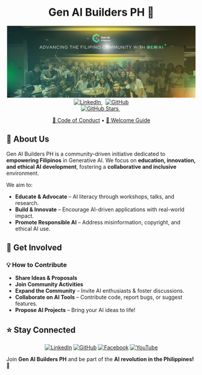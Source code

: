 <div align="center">

  <h1>Gen AI Builders PH 🚀</h1>

  <img src="470562565_122170744520255386_8708403639765952558_n.jpg" alt="Gen AI PH Banner" width="500" />

  <br/>

  <a href="https://www.linkedin.com/company/gen-ai-philippines/?viewAsMember=true">
    <img src="https://img.shields.io/badge/LinkedIn-Gen_AI_Philippines-blue?style=flat-square&logo=linkedin" alt="LinkedIn">
  </a>&nbsp;
  <a href="https://github.com/GenAIPHBuilders-org">
    <img src="https://img.shields.io/badge/GitHub-GenAIPHBuilders-green?style=flat-square&logo=github" alt="GitHub">
  </a>

  <br/>

  <a href="https://github.com/GenAIPHBuilders-org/stargazers">
    <img src="https://img.shields.io/github/stars/GenAIPHBuilders-org?style=social" alt="GitHub Stars">
  </a>&nbsp;
  <br/>

  <a href="./CODE_OF_CONDUCT.md">🤝 Code of Conduct</a> • 
  <a href="./WELCOME.md">👋 Welcome Guide</a>

</div>

## 🧠 About Us
Gen AI Builders PH is a community-driven initiative dedicated to **empowering Filipinos** in Generative AI. We focus on **education, innovation, and ethical AI development**, fostering a **collaborative and inclusive** environment.

We aim to:
- **Educate & Advocate** – AI literacy through workshops, talks, and research.
- **Build & Innovate** – Encourage AI-driven applications with real-world impact.
- **Promote Responsible AI** – Address misinformation, copyright, and ethical AI use.

## 🚀 Get Involved
### 💡 How to Contribute
- **Share Ideas & Proposals** 
- **Join Community Activities** 
- **Expand the Community** – Invite AI enthusiasts & foster discussions.
- **Collaborate on AI Tools** – Contribute code, report bugs, or suggest features.
- **Propose AI Projects** – Bring your AI ideas to life!

## ⭐ Stay Connected
<div align="center">

[![LinkedIn](https://img.shields.io/badge/LinkedIn-Gen_AI_Philippines-blue?style=flat-square&logo=linkedin)](https://www.linkedin.com/company/gen-ai-philippines/?viewAsMember=true)
[![GitHub](https://img.shields.io/badge/GitHub-GenAIPHBuilders-green?style=flat-square&logo=github)](https://github.com/GenAIPHBuilders-org)
[![Facebook](https://img.shields.io/badge/Facebook-Gen_AI_Community-blue?style=flat-square&logo=facebook)](https://www.facebook.com/genaicom)
[![YouTube](https://img.shields.io/badge/YouTube-Gen_AI_Philippines-red?style=flat-square&logo=youtube)](https://www.youtube.com/@GenAIPhilippines)

</div>

Join **Gen AI Builders PH** and be part of the **AI revolution in the Philippines!** 🚀
